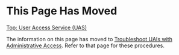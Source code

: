 # This Page Has Moved

[Top: User Access Service (UAS)](User_Access_Service_UAS.md)

The information on this page has moved to [Troubleshoot UAIs with Administrative Access](Troubleshoot_UAIs_with_Administrative_Access.md). Refer to that page for these procedures.
